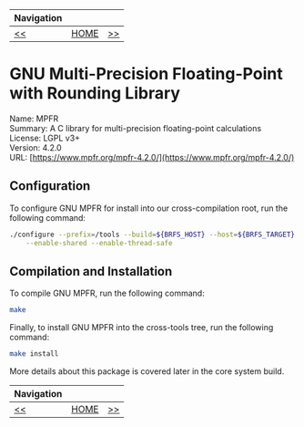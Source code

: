 | Navigation |||
| --- | --- | ---: |
| [<<](./TempToolsGMP.md) | [HOME](./README.md) | [>>](./TempToolsMPC.md) |

# GNU Multi-Precision Floating-Point with Rounding Library

Name: MPFR<br />
Summary: A C library for multi-precision floating-point calculations<br />
License: LGPL v3+<br />
Version: 4.2.0<br />
URL: [https://www.mpfr.org/mpfr-4.2.0/](https://www.mpfr.org/mpfr-4.2.0/)<br />

## Configuration

To configure GNU MPFR for install into our cross-compilation root, run the following command:

```bash
./configure --prefix=/tools --build=${BRFS_HOST} --host=${BRFS_TARGET} --libdir=/tools/lib64 \
    --enable-shared --enable-thread-safe
```

## Compilation and Installation

To compile GNU MPFR, run the following command:

```bash
make
```

Finally, to install GNU MPFR into the cross-tools tree, run the following command:

```bash
make install
```

More details about this package is covered later in the core system build.

| Navigation |||
| --- | --- | ---: |
| [<<](./TempToolsGMP.md) | [HOME](./README.md) | [>>](./TempToolsMPC.md) |
